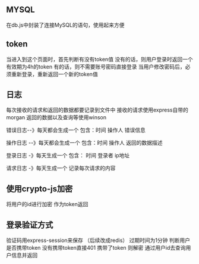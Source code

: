 ## MYSQL
在db.js中封装了连接MySQL的语句，使用起来方便

## token
当进入到这个页面时，首先判断有没有token值
没有的话，则用户登录时返回一个有效期为4h的token
有的话，则不需要账号密码直接登录
当用户修改密码后，必须重新登录，重新返回一个新的token值

## 日志
每次接收的请求和返回的数据都要记录到文件中
接收的请求使用express自带的morgan
返回的数据以及查询等使用winson

错误日志--》每天都会生成一个
包含：时间 操作人  错误信息 

操作日志 --》每天都会生成一个
包含：时间 操作人 返回的数据描述

登录日志 -》每天生成一个
包含： 时间 登录者 ip地址 

请求日志 -》每天生成一个
记录每次请求的内容


## 使用crypto-js加密
将用户的id进行加密 作为token返回

## 登录验证方式
验证码用express-session来保存 （后续改成redis） 过期时间为1分钟 
判断用户是否携带token 没有携带token直接401 
携带了token 则解密 通过用户id去查询用户信息并返回

